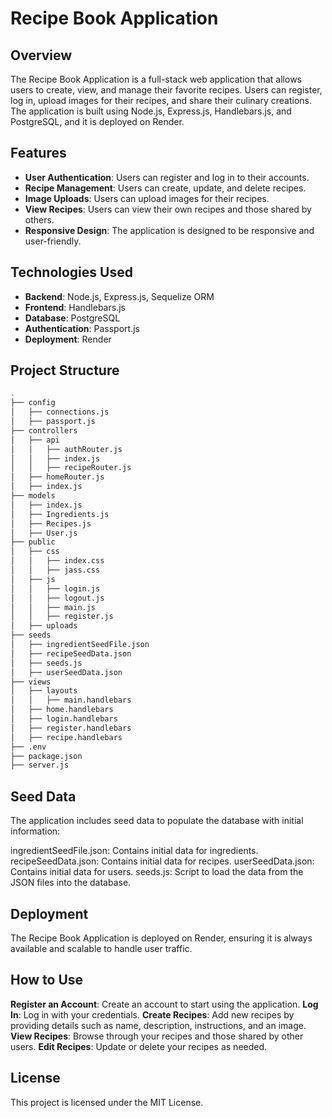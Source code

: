 # Recipe Book Application

## Overview

The Recipe Book Application is a full-stack web application that allows users to create, view, and manage their favorite recipes. Users can register, log in, upload images for their recipes, and share their culinary creations. The application is built using Node.js, Express.js, Handlebars.js, and PostgreSQL, and it is deployed on Render.

## Features

- **User Authentication**: Users can register and log in to their accounts.
- **Recipe Management**: Users can create, update, and delete recipes.
- **Image Uploads**: Users can upload images for their recipes.
- **View Recipes**: Users can view their own recipes and those shared by others.
- **Responsive Design**: The application is designed to be responsive and user-friendly.

## Technologies Used

- **Backend**: Node.js, Express.js, Sequelize ORM
- **Frontend**: Handlebars.js
- **Database**: PostgreSQL
- **Authentication**: Passport.js
- **Deployment**: Render

## Project Structure

```bash
.
├── config
│   ├── connections.js
│   ├── passport.js
├── controllers
│   ├── api
│   │   ├── authRouter.js
│   │   ├── index.js
│   │   ├── recipeRouter.js
│   ├── homeRouter.js
│   ├── index.js
├── models
│   ├── index.js
│   ├── Ingredients.js
│   ├── Recipes.js
│   ├── User.js
├── public
│   ├── css
│   │   ├── index.css
│   │   ├── jass.css
│   ├── js
│   │   ├── login.js
│   │   ├── logout.js
│   │   ├── main.js
│   │   ├── register.js
│   ├── uploads
├── seeds
│   ├── ingredientSeedFile.json
│   ├── recipeSeedData.json
│   ├── seeds.js
│   ├── userSeedData.json
├── views
│   ├── layouts
│   │   ├── main.handlebars
│   ├── home.handlebars
│   ├── login.handlebars
│   ├── register.handlebars
│   ├── recipe.handlebars
├── .env
├── package.json
├── server.js
```

## Seed Data

The application includes seed data to populate the database with initial information:

ingredientSeedFile.json: Contains initial data for ingredients.
recipeSeedData.json: Contains initial data for recipes.
userSeedData.json: Contains initial data for users.
seeds.js: Script to load the data from the JSON files into the database.

## Deployment

The Recipe Book Application is deployed on Render, ensuring it is always available and scalable to handle user traffic.

## How to Use

**Register an Account**: Create an account to start using the application.
**Log In**: Log in with your credentials.
**Create Recipes**: Add new recipes by providing details such as name, description, instructions, and an image.
**View Recipes**: Browse through your recipes and those shared by other users.
**Edit Recipes**: Update or delete your recipes as needed.

## License

This project is licensed under the MIT License.
